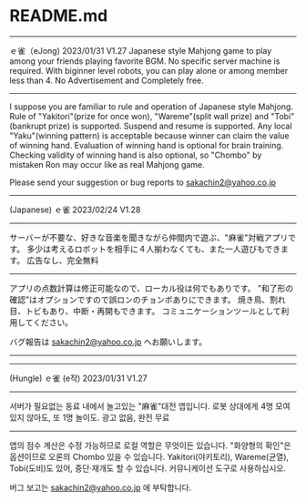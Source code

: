 ﻿# README.md 
*************************************************************************
ｅ雀（eJong)           2023/01/31  V1.27
Japanese style Mahjong game to play among your friends playing favorite BGM.
No specific server machine is required.
With biginner level robots, you can play alone or among member less than 4.
No Advertisement and Completely free.
*****
I suppose you are familiar to rule and operation of Japanese style Mahjong.
Rule of "Yakitori"(prize for once won), "Wareme"(split wall prize)  and "Tobi"(bankrupt prize) is supported.
Suspend and resume is supported.
Any local "Yaku"(winning pattern) is acceptable
 because winner can claim the value of winning hand.
Evaluation of winning hand is optional for brain training.
Checking validity of winning hand is also optional,
so "Chombo" by mistaken Ron may occur like as real Mahjong game.

Please send your suggestion or bug reports to sakachin2@yahoo.co.jp

*************************************************************************
(Japanese)
ｅ雀                  2023/02/24  V1.28
***** 
サーバーが不要な、好きな音楽を聞きながら仲間内で遊ぶ、"麻雀"対戦アプリです。
多少は考えるロボットを相手に４人揃わなくても、また一人遊びもできます。
広告なし、完全無料
*****
アプリの点数計算は修正可能なので、ローカル役は何でもありです。
"和了形の確認"はオプションですので誤ロンのチョンボありにできます。
焼き鳥、割れ目、トビもあり、中断・再開もできます。
コミュニケーションツールとして利用してください。

バグ報告は sakachin2@yahoo.co.jp へお願いします。

*************************************************************************
*****
(Hungle)
ｅ雀 (e작)            2023/01/31  V1.27
*****
서버가 필요없는 동료 내에서 놀고있는 "麻雀"대전 앱입니다.
로봇 상대에게 4명 모여 있지 않아도, 또 1명 놀이도. 광고 없음, 완전 무료
*****
앱의 점수 계산은 수정 가능하므로 로컬 역할은 무엇이든 있습니다.
"화양형의 확인"은 옵션이므로 오론의 Chombo 있을 수 있습니다.
Yakitori(야키토리), Wareme(균열), Tobi(도비)도 있어, 중단·재개도 할 수 있습니다.
커뮤니케이션 도구로 사용하십시오.

버그 보고는 sakachin2@yahoo.co.jp 에 부탁합니다.